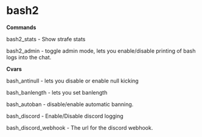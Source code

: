 # bash2

**Commands**

bash2_stats - Show strafe stats

bash2_admin - toggle admin mode, lets you enable/disable printing of bash logs into the chat.


**Cvars**

bash_antinull - lets you disable or enable null kicking

bash_banlength - lets you set banlength

bash_autoban - disable/enable automatic banning. 

bash_discord - Enable/Disable discord logging

bash_discord_webhook - The url for the discord webhook.


